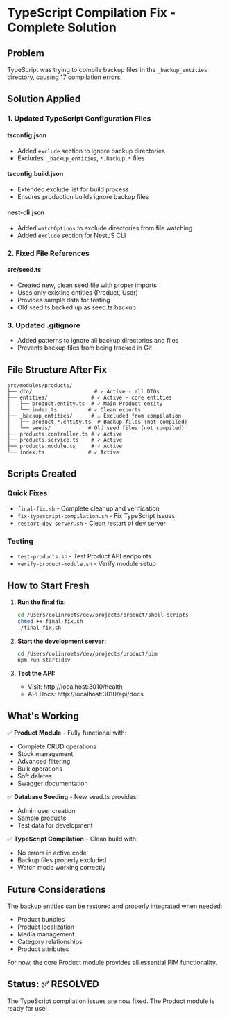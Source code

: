 # TypeScript Compilation Fix - Complete Solution

## Problem
TypeScript was trying to compile backup files in the `_backup_entities` directory, causing 17 compilation errors.

## Solution Applied

### 1. Updated TypeScript Configuration Files

#### tsconfig.json
- Added `exclude` section to ignore backup directories
- Excludes: `_backup_entities`, `*.backup.*` files

#### tsconfig.build.json
- Extended exclude list for build process
- Ensures production builds ignore backup files

#### nest-cli.json
- Added `watchOptions` to exclude directories from file watching
- Added `exclude` section for NestJS CLI

### 2. Fixed File References

#### src/seed.ts
- Created new, clean seed file with proper imports
- Uses only existing entities (Product, User)
- Provides sample data for testing
- Old seed.ts backed up as seed.ts.backup

### 3. Updated .gitignore
- Added patterns to ignore all backup directories and files
- Prevents backup files from being tracked in Git

## File Structure After Fix

```
src/modules/products/
├── dto/                    # ✓ Active - all DTOs
├── entities/              # ✓ Active - core entities
│   ├── product.entity.ts  # ✓ Main Product entity
│   └── index.ts          # ✓ Clean exports
├── _backup_entities/      # ⚠️ Excluded from compilation
│   ├── product-*.entity.ts  # Backup files (not compiled)
│   └── seeds/            # Old seed files (not compiled)
├── products.controller.ts # ✓ Active
├── products.service.ts    # ✓ Active
├── products.module.ts     # ✓ Active
└── index.ts              # ✓ Active
```

## Scripts Created

### Quick Fixes
- `final-fix.sh` - Complete cleanup and verification
- `fix-typescript-compilation.sh` - Fix TypeScript issues
- `restart-dev-server.sh` - Clean restart of dev server

### Testing
- `test-products.sh` - Test Product API endpoints
- `verify-product-module.sh` - Verify module setup

## How to Start Fresh

1. **Run the final fix:**
   ```bash
   cd /Users/colinroets/dev/projects/product/shell-scripts
   chmod +x final-fix.sh
   ./final-fix.sh
   ```

2. **Start the development server:**
   ```bash
   cd /Users/colinroets/dev/projects/product/pim
   npm run start:dev
   ```

3. **Test the API:**
   - Visit: http://localhost:3010/health
   - API Docs: http://localhost:3010/api/docs

## What's Working

✅ **Product Module** - Fully functional with:
- Complete CRUD operations
- Stock management
- Advanced filtering
- Bulk operations
- Soft deletes
- Swagger documentation

✅ **Database Seeding** - New seed.ts provides:
- Admin user creation
- Sample products
- Test data for development

✅ **TypeScript Compilation** - Clean build with:
- No errors in active code
- Backup files properly excluded
- Watch mode working correctly

## Future Considerations

The backup entities can be restored and properly integrated when needed:
- Product bundles
- Product localization
- Media management
- Category relationships
- Product attributes

For now, the core Product module provides all essential PIM functionality.

## Status: ✅ RESOLVED

The TypeScript compilation issues are now fixed. The Product module is ready for use!
